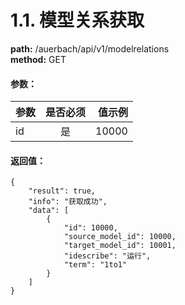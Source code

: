 # 1.1. 模型关系获取
**path:** /auerbach/api/v1/modelrelations                   
**method:** GET
#### 参数：
| 参数        | 是否必须           | 值示例  |
| ------------- |:-------------:| -----:|
| id      | 是 | 10000 |
#### 返回值：
```
{
    "result": true,
    "info": "获取成功",
    "data": [
        {
            "id": 10000,
            "source_model_id": 10000,
            "target_model_id": 10001,
            "idescribe": "运行",
            "term": "1to1"
        }
    ]
}
```
